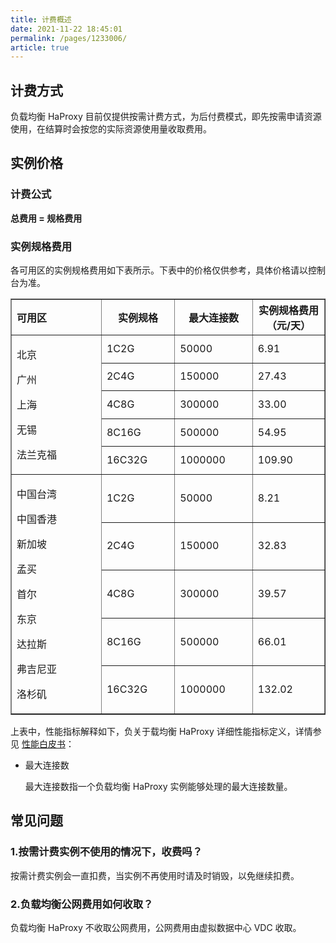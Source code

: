 ```yaml
---
title: 计费概述
date: 2021-11-22 18:45:01
permalink: /pages/1233006/
article: true
---
```


## 计费方式

负载均衡 HaProxy 目前仅提供按需计费方式，为后付费模式，即先按需申请资源使用，在结算时会按您的实际资源使用量收取费用。

## 实例价格

### 计费公式

**总费用 = 规格费用**

### 实例规格费用

各可用区的实例规格费用如下表所示。下表中的价格仅供参考，具体价格请以控制台为准。

<table width="95%" border="1" cellpadding="2" cellspacing="1">
	<thead>
        <tr>
            <th align="left" width="20%">可用区</th>
            <th width="16%">实例规格</th>
            <th width="16%">最大连接数</th>
            <th width="16%">实例规格费用（元/天）</th>
        </tr>
    </thead>
    <tbody>
        <tr>
            <td rowspan="5">
                <p>北京</p>
                <p>广州</p>
                <p>上海</p>
                <p>无锡</p>
                <p>法兰克福</p>
            </td>
            <td>1C2G</td>
            <td>50000</td>
            <td>6.91</td>
        </tr>
    	<tr>
            <td>2C4G</td>
            <td>150000</td>
            <td>27.43</td>
        </tr>
        <tr>
            <td>4C8G</td>
            <td>300000</td>
            <td>33.00</td>
        </tr>
        <tr>
            <td>8C16G</td>
            <td>500000</td>
            <td>54.95</td>
        </tr>
        <tr>
            <td>16C32G</td>
            <td>1000000</td>
            <td>109.90</td>
        </tr>
        <tr>
            <td rowspan="5">
                <p>中国台湾</p>
                <p>中国香港</p>
                <p>新加坡</p>
                <p>孟买</p>
                <p>首尔</p>
                <p>东京</p>
                <p>达拉斯</p>
                <p>弗吉尼亚</p>
                <p>洛杉矶</p>
            </td>
            <td>1C2G</td>
            <td>50000</td>
            <td>8.21</td>
        </tr>
        <tr>
            <td>2C4G</td>
            <td>150000</td>
            <td>32.83</td>
        </tr>
        <tr>
            <td>4C8G</td>
            <td>300000</td>
            <td>39.57</td>
        </tr>
        <tr>
            <td>8C16G</td>
            <td>500000</td>
            <td>66.01</td>
        </tr>
        <tr>
            <td>16C32G</td>
            <td>1000000</td>
            <td>132.02</td>
        </tr>
    </tbody>
</table>

上表中，性能指标解释如下，负关于载均衡 HaProxy 详细性能指标定义，详情参见 [性能白皮书](../05.性能白皮书.md)：

- 最大连接数

  最大连接数指一个负载均衡 HaProxy 实例能够处理的最大连接数量。

## 常见问题

### 1.按需计费实例不使用的情况下，收费吗？

按需计费实例会一直扣费，当实例不再使用时请及时销毁，以免继续扣费。

### 2.负载均衡公网费用如何收取？

负载均衡 HaProxy 不收取公网费用，公网费用由虚拟数据中心 VDC 收取。
